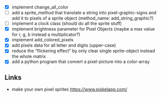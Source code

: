 - [x] implement change_all_color
- [ ] add a sprite_method that translate a string into pixel-graphic-signs and add it to pixels of a sprite object (method_name: add_string_graphic?)
- [ ] implement a clock class (should do all the sprite stuff)
- [x] implement brightness parameter for Pixel Objects (maybe a max value for r, g, b instead a multiplicator?)
- [x] implement add_colored_pixels
- [x] add pixels data for all letter and digits (upper-case)
- [x] reduce the "flickering effect" by only clear single sprite-object instead the whole matrix
- [x] add a python program that convert a pixel-picture into a color-array

## Links

- make your own pixel sprites https://www.piskelapp.com/
